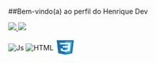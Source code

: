 ##Bem-vindo(a) ao perfil do Henrique Dev

<div>
    <a href="https://github.com/">
        <img height="180em"
            src="https://github-stats.vercel.app/api?username=&show_icones=true&theme=tokyonnight&include_all_commits=true&count_private=true" />
        <img height="180em" src="https://github-readme-stats-vercel.app/api/top-langs/
  ?username=&layout=compact&langs_count=6&theme=tokyonight" />
</div>
<div style="display: inline-block;"> <br>
    <img align="center" alt="Js" height="30" width="40" src="https://raw.githubusercontent.com/devicons/devicon/master/incons/javascript/javascript-plain.svg">
    <img align="center" alt="HTML" height="30" width="40" src="https://raw.githubusercontent.com/devicons/devicon/master/icons/html5-original.svg">
    <img align="center" alt="CSS" height="30" width="40" src="https://raw.githubusercontent.com/devicons/devicon/master/icons/css3/css3-original.svg">

</div>
